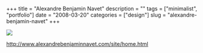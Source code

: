 +++
title = "Alexandre Benjamin Navet"
description = ""
tags = ["minimalist", "portfolio"]
date = "2008-03-20"
categories = ["design"]
slug = "alexandre-benjamin-navet"
+++


 

  <div id="screens-thumbs" class="clearfix">
    <div class="txt-center" id="design-submission"><a href="http://www.alexandrebenjaminnavet.com/site/home.html"><img id='bluga-thumbnail-814' class='bluga-thumbnail large' src='//media.konigi.com/bluga/
wt47f2790084951_0.jpg'/></a></div>  
  </div>   
<p><a href="http://www.alexandrebenjaminnavet.com/site/home.html">http://www.alexandrebenjaminnavet.com/site/home.html</a></p>




